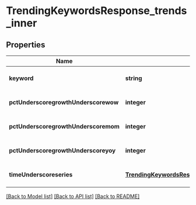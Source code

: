 # TrendingKeywordsResponse_trends_inner

## Properties
Name | Type | Description | Notes
------------ | ------------- | ------------- | -------------
**keyword** | **string** |  | [optional] [default to null]
**pctUnderscoregrowthUnderscorewow** | **integer** |  | [optional] [default to null]
**pctUnderscoregrowthUnderscoremom** | **integer** |  | [optional] [default to null]
**pctUnderscoregrowthUnderscoreyoy** | **integer** |  | [optional] [default to null]
**timeUnderscoreseries** | [**TrendingKeywordsResponseTrendsInnerTimeSeries**](TrendingKeywordsResponseTrendsInnerTimeSeries.md) |  | [optional] [default to null]

[[Back to Model list]](../README.md#documentation-for-models) [[Back to API list]](../README.md#documentation-for-api-endpoints) [[Back to README]](../README.md)



